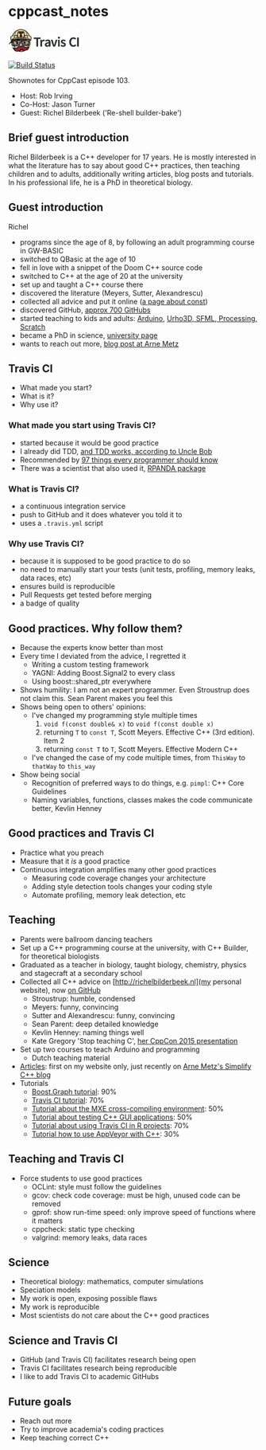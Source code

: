 # cppcast_notes

[![Travis CI logo](TravisCI.png)](https://travis-ci.org)

[![Build Status](https://travis-ci.org/richelbilderbeek/cppcast_notes.svg?branch=master)](https://travis-ci.org/richelbilderbeek/cppcast_notes)

Shownotes for CppCast episode 103.

 * Host: Rob Irving
 * Co-Host: Jason Turner
 * Guest: Richel Bilderbeek ('Re-shell builder-bake')

## Brief guest introduction

Richel Bilderbeek is a C++ developer for 17 years.
He is mostly interested in what the literature has to say about good C++ practices, 
then teaching children and to adults, additionally
writing articles, blog posts and tutorials. In his professional life, 
he is a PhD in theoretical biology.

## Guest introduction

Richel 

 * programs since the age of 8, by following an adult programming course in GW-BASIC
 * switched to QBasic at the age of 10
 * fell in love with a snippet of the Doom C++ source code
 * switched to C++ at the age of 20 at the university
 * set up and taught a C++ course there
 * discovered the literature (Meyers, Sutter, Alexandrescu)
 * collected all advice and put it online ([a page about const](http://richelbilderbeek.nl/CppConst.htm))
 * discovered GitHub, [approx 700 GitHubs](https://github.com/richelbilderbeek)
 * started teaching to kids and adults: [Arduino](https://github.com/richelbilderbeek/ArduinoCourse), [Urho3D, SFML, Processing, Scratch](https://github.com/richelbilderbeek/Dojo)
 * became a PhD in science, [university page](http://www.rug.nl/staff/r.j.c.bilderbeek/research)
 * wants to reach out more, [blog post at Arne Metz](https://arne-mertz.de/2017/04/continuous-integration-travis-ci/)

## Travis CI

 * What made you start?
 * What is it?
 * Why use it?

### What made you start using Travis CI?

 * started because it would be good practice
 * I already did TDD, [and TDD works, according to Uncle Bob](http://programmer.97things.oreilly.com/wiki/index.php/The_Three_Laws_of_Test-Driven_Development)
 * Recommended by [97 things every programmer should know](http://programmer.97things.oreilly.com/wiki/index.php/97_Things_Every_Programmer_Should_Know)
 * There was a scientist that also used it, [RPANDA package](https://github.com/hmorlon/PANDA)

### What is Travis CI?

 * a continuous integration service
 * push to GitHub and it does whatever you told it to
 * uses a `.travis.yml` script

### Why use Travis CI?

 * because it is supposed to be good practice to do so
 * no need to manually start your tests (unit tests, profiling, memory leaks, data races, etc)
 * ensures build is reproducible
 * Pull Requests get tested before merging
 * a badge of quality

## Good practices. Why follow them?

 * Because the experts know better than most
 * Every time I deviated from the advice, I regretted it
   * Writing a custom testing framework
   * YAGNI: Adding Boost.Signal2 to every class
   * Using boost::shared_ptr everywhere
 * Shows humility: I am not an expert programmer. Even Stroustrup does not claim this. Sean Parent makes you feel this
 * Shows being open to others' opinions: 
   * I've changed my programming style multiple times
     1. `void f(const double& x)` to `void f(const double x)`
     2. returning `T` to `const T`, Scott Meyers. Effective C++ (3rd edition). Item 2
     3. returning `const T` to `T`, Scott Meyers. Effective Modern C++
   * I've changed the case of my code multiple times, from `ThisWay` to `thatWay` to `this_way`
 * Show being social
   * Recognition of preferred ways to do things, e.g. `pimpl`: C++ Core Guidelines
   * Naming variables, functions, classes makes the code communicate better, Kevlin Henney

##  Good practices and Travis CI

 * Practice what you preach  
 * Measure that it *is* a good practice
 * Continuous integration amplifies many other good practices
   * Measuring code coverage changes your architecture
   * Adding style detection tools changes your coding style
   * Automate profiling, memory leak detection, etc

## Teaching

 * Parents were ballroom dancing teachers
 * Set up a C++ programming course at the university, with C++ Builder, for theoretical biologists
 * Graduated as a teacher in biology, taught biology, chemistry, physics and stagecraft at a secondary school
 * Collected all C++ advice on [http://richelbilderbeek.nl](my personal website), now [on GitHub](https://github.com/richelbilderbeek/cpp)
   * Stroustrup: humble, condensed
   * Meyers: funny, convincing
   * Sutter and Alexandrescu: funny, convincing
   * Sean Parent: deep detailed knowledge
   * Kevlin Henney: naming things well
   * Kate Gregory 'Stop teaching C', [her CppCon 2015 presentation](https://www.youtube.com/watch?v=YnWhqhNdYyk)
 * Set up two courses to teach Arduino and programming
   * Dutch teaching material
 * [Articles](https://github.com/richelbilderbeek/articles): first on my website only, just recently on [Arne Metz's Simplify C++ blog](https://arne-mertz.de/2017/04/continuous-integration-travis-ci/)
 * Tutorials
   * [Boost.Graph tutorial](https://github.com/richelbilderbeek/BoostGraphTutorial): 90%
   * [Travis CI tutorial](https://github.com/richelbilderbeek/travis_cpp_tutorial): 70%
   * [Tutorial about the MXE cross-compiling environment](https://github.com/richelbilderbeek/mxe_tutorial): 50%
   * [Tutorial about testing C++ GUI applications](https://github.com/richelbilderbeek/testing_cpp_gui_applications_tutorial): 50%
   * [Tutorial about using Travis CI in R projects](https://github.com/richelbilderbeek/travis_r_tutorial): 70%
   * [Tutorial how to use AppVeyor with C++](https://github.com/richelbilderbeek/appveyor_cpp_tutorial): 30%

## Teaching and Travis CI

 * Force students to use good practices
   * OCLint: style must follow the guidelines
   * gcov: check code coverage: must be high, unused code can be removed
   * gprof: show run-time speed: only improve speed of functions where it matters
   * cppcheck: static type checking
   * valgrind: memory leaks, data races

## Science

 * Theoretical biology: mathematics, computer simulations
 * Speciation models
 * My work is open, exposing possible flaws
 * My work is reproducible
 * Most scientists do not care about the C++ good practices

## Science and Travis CI

 * GitHub (and Travis CI) facilitates research being open
 * Travis CI facilitates research being reproducible
 * I like to add Travis CI to academic GitHubs

## Future goals

 * Reach out more
 * Try to improve academia's coding practices 
 * Keep teaching correct C++
